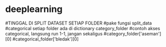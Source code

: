 # deeplearning

#TINGGAL DI SPLIT DATASET SETIAP FOLDER
#pake fungsi split_data
#categorical setiap folder ada di dictionary category_folder
#contoh akses categorical, langsung run 1-1, jangan sekaligus
    #category_folder['aseman'][0]
    #categorical_folder['bledak'][0]

